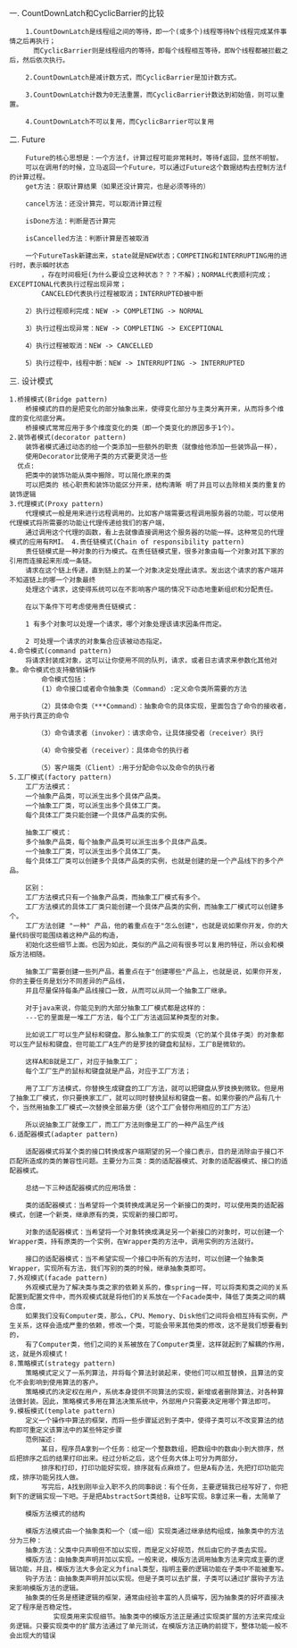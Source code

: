 一. CountDownLatch和CyclicBarrier的比较

        1.CountDownLatch是线程组之间的等待，即一个(或多个)线程等待N个线程完成某件事情之后再执行；
          而CyclicBarrier则是线程组内的等待，即每个线程相互等待，即N个线程都被拦截之后，然后依次执行。

        2.CountDownLatch是减计数方式，而CyclicBarrier是加计数方式。

        3.CountDownLatch计数为0无法重置，而CyclicBarrier计数达到初始值，则可以重置。

        4.CountDownLatch不可以复用，而CyclicBarrier可以复用
二. Future

        Future的核心思想是：一个方法f，计算过程可能非常耗时，等待f返回，显然不明智。
        可以在调用f的时候，立马返回一个Future，可以通过Future这个数据结构去控制方法f的计算过程。
        get方法：获取计算结果（如果还没计算完，也是必须等待的）

        cancel方法：还没计算完，可以取消计算过程

        isDone方法：判断是否计算完

        isCancelled方法：判断计算是否被取消

        一个FutureTask新建出来，state就是NEW状态；COMPETING和INTERRUPTING用的进行时，表示瞬时状态
            ，存在时间极短(为什么要设立这种状态？？？不解)；NORMAL代表顺利完成；EXCEPTIONAL代表执行过程出现异常；
            CANCELED代表执行过程被取消；INTERRUPTED被中断

        2）执行过程顺利完成：NEW -> COMPLETING -> NORMAL

        3）执行过程出现异常：NEW -> COMPLETING -> EXCEPTIONAL

        4）执行过程被取消：NEW -> CANCELLED

        5）执行过程中，线程中断：NEW -> INTERRUPTING -> INTERRUPTED
三. 设计模式

    1.桥接模式(Bridge pattern)
        桥接模式的目的是把变化的部分抽象出来，使得变化部分与主类分离开来，从而将多个维度的变化彻底分离。
        桥接模式常常应用于多个维度变化的类（即一个类变化的原因多于1个）。
    2.装饰者模式(decorator pattern)
        装饰者模式通过动态的给一个类添加一些额外的职责（就像给他添加一些装饰品一样），
        使用Decorator比使用子类的方式要更灵活一些
      优点:
        把类中的装饰功能从类中搬除，可以简化原来的类
        可以把类的 核心职责和装饰功能区分开来，结构清晰 明了并且可以去除相关类的重复的装饰逻辑
    3.代理模式(Proxy pattern)
        代理模式一般是用来进行远程调用的。比如客户端需要远程调用服务器的功能，可以使用代理模式将所需要的功能让代理传递给我们的客户端，
        通过调用这个代理的函数，看上去就像直接调用这个服务器的功能一样。这种常见的代理模式的应用有RMI。 4.责任链模式(Chain of responsibility pattern)
        责任链模式是一种对象的行为模式。在责任链模式里，很多对象由每一个对象对其下家的引用而连接起来形成一条链。
        请求在这个链上传递，直到链上的某一个对象决定处理此请求。发出这个请求的客户端并不知道链上的哪一个对象最终
        处理这个请求，这使得系统可以在不影响客户端的情况下动态地重新组织和分配责任。

        在以下条件下可考虑使用责任链模式：

        1 有多个对象可以处理一个请求，哪个对象处理该请求因条件而定。

        2 可处理一个请求的对象集合应该被动态指定。
    4.命令模式(command pattern)
        将请求封装成对象，这可以让你使用不同的队列，请求，或者日志请求来参数化其他对象。命令模式也支持撤销操作
            命令模式包括：
            (1）命令接口或者命令抽象类（Command）:定义命令类所需要的方法

           （2）具体命令类（***Command）：抽象命令的具体实现，里面包含了命令的接收者，用于执行真正的命令

           （3）命令请求者（invoker）：请求命令，让具体接受者（receiver）执行

           （4）命令接受者（receiver）：具体命令的执行者

           （5）客户端类（Client）:用于分配命令以及命令的执行者
    5.工厂模式(factory pattern)
        工厂方法模式：
        一个抽象产品类，可以派生出多个具体产品类。
        一个抽象工厂类，可以派生出多个具体工厂类。
        每个具体工厂类只能创建一个具体产品类的实例。

        抽象工厂模式：
        多个抽象产品类，每个抽象产品类可以派生出多个具体产品类。
        一个抽象工厂类，可以派生出多个具体工厂类。
        每个具体工厂类可以创建多个具体产品类的实例，也就是创建的是一个产品线下的多个产品。

        区别：
        工厂方法模式只有一个抽象产品类，而抽象工厂模式有多个。
        工厂方法模式的具体工厂类只能创建一个具体产品类的实例，而抽象工厂模式可以创建多个。
        工厂方法创建 "一种" 产品，他的着重点在于"怎么创建"，也就是说如果你开发，你的大量代码很可能围绕着这种产品的构造，
        初始化这些细节上面。也因为如此，类似的产品之间有很多可以复用的特征，所以会和模版方法相随。

        抽象工厂需要创建一些列产品，着重点在于"创建哪些"产品上，也就是说，如果你开发，你的主要任务是划分不同差异的产品线，
        并且尽量保持每条产品线接口一致，从而可以从同一个抽象工厂继承。

        对于java来说，你能见到的大部分抽象工厂模式都是这样的：
        ---它的里面是一堆工厂方法，每个工厂方法返回某种类型的对象。

        比如说工厂可以生产鼠标和键盘。那么抽象工厂的实现类（它的某个具体子类）的对象都可以生产鼠标和键盘，但可能工厂A生产的是罗技的键盘和鼠标，工厂B是微软的。

        这样A和B就是工厂，对应于抽象工厂；
        每个工厂生产的鼠标和键盘就是产品，对应于工厂方法；

        用了工厂方法模式，你替换生成键盘的工厂方法，就可以把键盘从罗技换到微软。但是用了抽象工厂模式，你只要换家工厂，就可以同时替换鼠标和键盘一套。如果你要的产品有几十个，当然用抽象工厂模式一次替换全部最方便（这个工厂会替你用相应的工厂方法）

        所以说抽象工厂就像工厂，而工厂方法则像是工厂的一种产品生产线
    6.适配器模式(adapter pattern)

        适配器模式将某个类的接口转换成客户端期望的另一个接口表示，目的是消除由于接口不匹配所造成的类的兼容性问题。主要分为三类：类的适配器模式、对象的适配器模式、接口的适配器模式。

        总结一下三种适配器模式的应用场景：

        类的适配器模式：当希望将一个类转换成满足另一个新接口的类时，可以使用类的适配器模式，创建一个新类，继承原有的类，实现新的接口即可。

        对象的适配器模式：当希望将一个对象转换成满足另一个新接口的对象时，可以创建一个Wrapper类，持有原类的一个实例，在Wrapper类的方法中，调用实例的方法就行。

        接口的适配器模式：当不希望实现一个接口中所有的方法时，可以创建一个抽象类Wrapper，实现所有方法，我们写别的类的时候，继承抽象类即可。
    7.外观模式(facade pattern)
        外观模式是为了解决类与类之家的依赖关系的，像spring一样，可以将类和类之间的关系配置到配置文件中，而外观模式就是将他们的关系放在一个Facade类中，降低了类类之间的耦合度，
        如果我们没有Computer类，那么，CPU、Memory、Disk他们之间将会相互持有实例，产生关系，这样会造成严重的依赖，修改一个类，可能会带来其他类的修改，这不是我们想要看到的，
        有了Computer类，他们之间的关系被放在了Computer类里，这样就起到了解耦的作用，这，就是外观模式！
    8.策略模式(strategy pattern)
        策略模式定义了一系列算法，并将每个算法封装起来，使他们可以相互替换，且算法的变化不会影响到使用算法的客户。
        策略模式的决定权在用户，系统本身提供不同算法的实现，新增或者删除算法，对各种算法做封装。因此，策略模式多用在算法决策系统中，外部用户只需要决定用哪个算法即可。
    9.模板模式(template pattern)
        定义一个操作中算法的框架，而将一些步骤延迟到子类中，使得子类可以不改变算法的结构即可重定义该算法中的某些特定步骤
        范例描述:
            某日，程序员A拿到一个任务：给定一个整数数组，把数组中的数由小到大排序，然后把排序之后的结果打印出来。经过分析之后，这个任务大体上可分为两部分，
            排序和打印，打印功能好实现，排序就有点麻烦了。但是A有办法，先把打印功能完成，排序功能另找人做。
            写完后，A找到刚毕业入职不久的同事B说：有个任务，主要逻辑我已经写好了，你把剩下的逻辑实现一下吧。于是把AbstractSort类给B，让B写实现。B拿过来一看，太简单了

        模版方法模式的结构

        模版方法模式由一个抽象类和一个（或一组）实现类通过继承结构组成，抽象类中的方法分为三种：
        抽象方法：父类中只声明但不加以实现，而是定义好规范，然后由它的子类去实现。
        模版方法：由抽象类声明并加以实现。一般来说，模版方法调用抽象方法来完成主要的逻辑功能，并且，模版方法大多会定义为final类型，指明主要的逻辑功能在子类中不能被重写。
        钩子方法：由抽象类声明并加以实现。但是子类可以去扩展，子类可以通过扩展钩子方法来影响模版方法的逻辑。
        抽象类的任务是搭建逻辑的框架，通常由经验丰富的人员编写，因为抽象类的好坏直接决定了程序是否稳定性。
               实现类用来实现细节。抽象类中的模版方法正是通过实现类扩展的方法来完成业务逻辑。只要实现类中的扩展方法通过了单元测试，在模版方法正确的前提下，整体功能一般不会出现大的错误